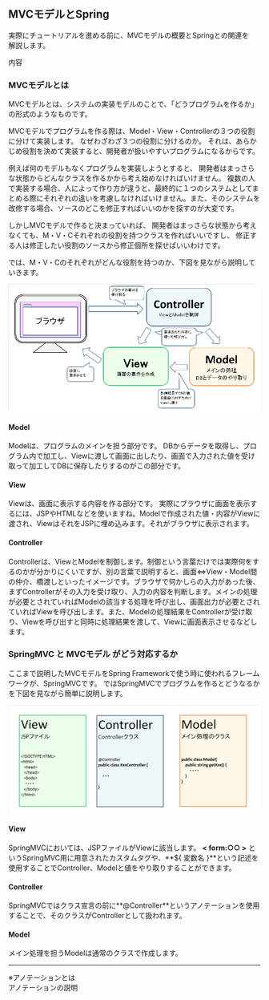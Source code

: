 ## MVCモデルとSpring

実際にチュートリアルを進める前に、MVCモデルの概要とSpringとの関連を  
解説します。  


内容
### MVCモデルとは

MVCモデルとは、システムの実装モデルのことで、「どうプログラムを作るか」の形式のようなものです。

MVCモデルでプログラムを作る際は、Model・View・Controllerの３つの役割に分けて実装します。
なぜわざわざ３つの役割に分けるのか。
それは、あらかじめ役割を決めて実装すると、開発者が扱いやすいプログラムになるからです。

例えば何のモデルもなくプログラムを実装しようとすると、
開発者はまっさらな状態からどんなクラスを作るかから考え始めなければいけません。
複数の人で実装する場合、人によって作り方が違うと、最終的に１つのシステムとしてまとめる際にそれぞれの違いを考慮しなければいけません。また、そのシステムを改修する場合、ソースのどこを修正すればいいのかを探すのが大変です。

しかしMVCモデルで作ると決まっていれば、
開発者はまっさらな状態から考えなくても、M・V・Cそれぞれの役割を持つクラスを作ればいいですし、
修正する人は修正したい役割のソースから修正個所を探せばいいわけです。

では、M・V・Cのそれぞれがどんな役割を持つのか、下図を見ながら説明していきます。

![MVCモデル図](mvcモデル図.png)

#### Model
Modelは、プログラムのメインを担う部分です。
DBからデータを取得し、プログラム内で加工し、Viewに渡して画面に出したり、画面で入力された値を受け取って加工してDBに保存したりするのがこの部分です。

#### View
Viewは、画面に表示する内容を作る部分です。
実際にブラウザに画面を表示するには、JSPやHTMLなどを使いますね。Modelで作成された値・内容がViewに渡され、ViewはそれをJSPに埋め込みます。それがブラウザに表示されます。

#### Controller
Controllerは、ViewとModelを制御します。制御という言葉だけでは実際何をするのかが分かりにくいですが、別の言葉で説明すると、画面⇔View・Model間の仲介、橋渡しといったイメージです。ブラウザで何かしらの入力があった後、まずControllerがその入力を受け取り、入力の内容を判断します。メインの処理が必要とされていればModelの該当する処理を呼び出し、画面出力が必要とされていればViewを呼び出します。また、Modelの処理結果をControllerが受け取り、Viewを呼び出すと同時に処理結果を渡して、Viewに画面表示させるなどします。

### SpringMVC と MVCモデル がどう対応するか

ここまで説明したMVCモデルをSpring Frameworkで使う時に使われるフレームワークが、SpringMVCです。
ではSpringMVCでプログラムを作るとどうなるかを下図を見ながら簡単に説明します。

![Springのmvc図](Springのmvc.png)

#### View
SpringMVCにおいては、JSPファイルがViewに該当します。
**< form:○○ >** というSpringMVC用に用意されたカスタムタグや、**${ 変数名 }**という記述を使用することでController、Modelと値をやり取りすることができます。

#### Controller
SpringMVCではクラス宣言の前に**@Controller**というアノテーションを使用することで、そのクラスがControllerとして扱われます。

#### Model
メイン処理を担うModelは通常のクラスで作成します。  


***
※アノテーションとは  
アノテーションの説明
